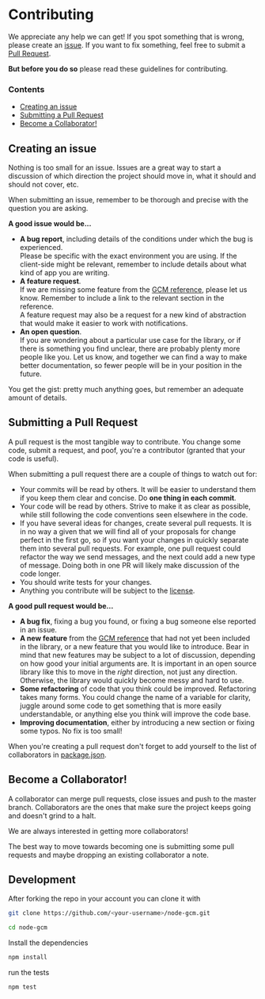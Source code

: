 Contributing
============

We appreciate any help we can get!
If you spot something that is wrong, please create an [issue](https://github.com/ToothlessGear/node-gcm/issues/new).
If you want to fix something, feel free to submit a [Pull Request](https://github.com/ToothlessGear/node-gcm/compare).

**But before you do so** please read these guidelines for contributing.

### Contents

- [Creating an issue](#creating-an-issue)
- [Submitting a Pull Request](#submitting-a-pull-request)
- [Become a Collaborator!](#become-a-collaborator)

Creating an issue
-----------------

Nothing is too small for an issue.
Issues are a great way to start a discussion of which direction the project should move in, what it should and should not cover, etc.

When submitting an issue, remember to be thorough and precise with the question you are asking.

**A good issue would be...**

- **A bug report**, including details of the conditions under which the bug is experienced.  
  Please be specific with the exact environment you are using.
  If the client-side might be relevant, remember to include details about what kind of app you are writing.
- **A feature request**.  
  If we are missing some feature from the [GCM reference](https://developers.google.com/cloud-messaging/server-ref), please let us know.
  Remember to include a link to the relevant section in the reference.  
  A feature request may also be a request for a new kind of abstraction that would make it easier to work with notifications.
- **An open question**.  
  If you are wondering about a particular use case for the library, or if there is something you find unclear, there are probably plenty more people like you.
  Let us know, and together we can find a way to make better documentation, so fewer people will be in your position in the future.

You get the gist: pretty much anything goes, but remember an adequate amount of details.

Submitting a Pull Request
-------------------------

A pull request is the most tangible way to contribute.
You change some code, submit a request, and poof, you're a contributor (granted that your code is useful).

When submitting a pull request there are a couple of things to watch out for:

- Your commits will be read by others.
  It will be easier to understand them if you keep them clear and concise.
  Do **one thing in each commit**.
- Your code will be read by others.
  Strive to make it as clear as possible, while still following the code conventions seen elsewhere in the code.
- If you have several ideas for changes, create several pull requests.
  It is in no way a given that we will find all of your proposals for change perfect in the first go, so if you want your changes in quickly separate them into several pull requests.
  For example, one pull request could refactor the way we send messages, and the next could add a new type of message.
  Doing both in one PR will likely make discussion of the code longer.
- You should write tests for your changes.
- Anything you contribute will be subject to the [license](LICENSE.md).

**A good pull request would be...**

- **A bug fix**, fixing a bug you found, or fixing a bug someone else reported in an issue.
- **A new feature** from the [GCM reference](https://developers.google.com/cloud-messaging/server-ref) that had not yet been included in the library, or a new feature that you would like to introduce.
  Bear in mind that new features may be subject to a lot of discussion, depending on how good your initial arguments are.
  It is important in an open source library like this to move in the *right* direction, not just any direction.
  Otherwise, the library would quickly become messy and hard to use.
- **Some refactoring** of code that you think could be improved.
  Refactoring takes many forms.
  You could change the name of a variable for clarity, juggle around some code to get something that is more easily understandable, or anything else you think will improve the code base.
- **Improving documentation**, either by introducing a new section or fixing some typos.
  No fix is too small!

When you're creating a pull request don't forget to add yourself to the list of collaborators in [package.json](package.json).

Become a Collaborator!
----------------------

A collaborator can merge pull requests, close issues and push to the master branch.
Collaborators are the ones that make sure the project keeps going and doesn't grind to a halt.

We are always interested in getting more collaborators!

The best way to move towards becoming one is submitting some pull requests and maybe dropping an existing collaborator a note.

Development
----------------------

After forking the repo in your account you can clone it with

```bash
git clone https://github.com/<your-username>/node-gcm.git
```

```bash
cd node-gcm
``` 

Install the dependencies  
```js 
npm install
``` 

run the tests
```js  
npm test
```
